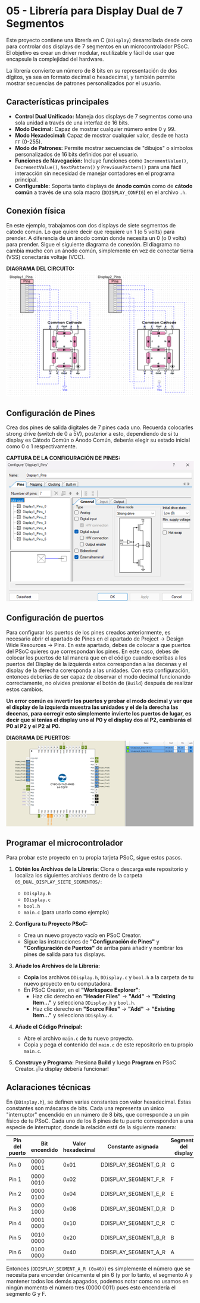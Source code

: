 # 05 - Librería para Display Dual de 7 Segmentos

Este proyecto contiene una librería en C (`DDisplay`) desarrollada desde cero para controlar dos displays de 7 segmentos en un microcontrolador PSoC. El objetivo es crear un driver modular, reutilizable y fácil de usar que encapsule la complejidad del hardware.

La librería convierte un número de 8 bits en su representación de dos dígitos, ya sea en formato decimal o hexadecimal, y también permite mostrar secuencias de patrones personalizados por el usuario.

## Características principales
- **Control Dual Unificado:** Maneja dos displays de 7 segmentos como una sola unidad a través de una interfaz de 16 bits.
- **Modo Decimal:** Capaz de mostrar cualquier número entre 0 y 99.
- **Modo Hexadecimal:** Capaz de mostrar cualquier valor, desde `00` hasta `FF` (0-255).
- **Modo de Patrones:** Permite mostrar secuencias de "dibujos" o símbolos personalizados de 16 bits definidos por el usuario.
- **Funciones de Navegación:** Incluye funciones como `IncrementValue()`, `DecrementValue()`, `NextPattern()` y `PreviousPattern()` para una fácil interacción sin necesidad de manejar contadores en el programa principal.
- **Configurable:** Soporta tanto displays de **ánodo común** como de **cátodo común** a través de una sola macro (`DDISPLAY_CONFIG`) en el archivo `.h`.

## Conexión física

En este ejemplo, trabajamos con dos displays de siete segmentos de cátodo común. Lo que quiere decir que requiere un 1 (o 5 volts) para prender. A diferencia de un ánodo común donde necesita un 0 (o 0 volts) para prender. Sigue el siguiente diagrama de conexión. El diagrama no cambia mucho con un ánodo común, simplemente en vez de conectar tierra (VSS) conectarás voltaje (VCC).

**DIAGRAMA DEL CIRCUITO:**
![Diagrama de conexión del PSoC a dos displays de 7 segmentos de cátodo común](./img/diagrama.png)

## Configuración de Pines
Crea dos pines de salida digitales de 7 pines cada uno. Recuerda colocarles strong drive (switch de 0 a 5V), posterior a esto, dependiendo de si tu display es Cátodo Común o Ánodo Común, deberás elegir su estado inicial como 0 o 1 respectivamente.

**CAPTURA DE LA CONFIGURACIÓN DE PINES:**
![Captura de pantalla de la configuración de pines en PSoC Creator para cátodo común](./img/pines.png)

## Configuración de puertos
Para configurar los puertos de los pines creados anteriormente, es necesario abrir el apartado de Pines en el apartado de Project -> Design Wide Resources -> Pins. En este apartado, debes de colocar a que puertos del PSoC quieres que correspondan los pines. En este caso, debes de colocar los puertos de tal manera que en el código cuando escribas a los puertos del Display de la izquierda estos correspondan a las decenas y el display de la derecha corersponda a las unidades. Con esta configuración, entonces deberías de ser capaz de observar el modo decimal funcionando correctamente, no olvides presionar el botón de (`Build`) después de realizar estos cambios.

**Un error común es invertir los puertos y probar el modo decimal y ver que el display de la izquierda muestra las unidades y el de la derecha las decenas, para corregir esto simplemente invierte los puertos de lugar, es decir que si tenias el display uno al P0 y el display dos al P2, cambiarás el P0 al P2 y el P2 al P0.**

**DIAGRAMA DE PUERTOS:**
![Captura de pantalla de la configuración de puertos](./img/puertos.png)

## Programar el microcontrolador
Para probar este proyecto en tu propia tarjeta PSoC, sigue estos pasos.

1.  **Obtén los Archivos de la Librería:** Clona o descarga este repositorio y localiza los siguientes archivos dentro de la carpeta `05_DUAL_DISPLAY_SIETE_SEGMENTOS/`:
    * `DDisplay.h`
    * `DDisplay.c`
    * `bool.h`
    * `main.c` (para usarlo como ejemplo)

2.  **Configura tu Proyecto PSoC:**
    * Crea un nuevo proyecto vacío en PSoC Creator.
    * Sigue las instrucciones de **"Configuración de Pines"** y **"Configuración de Puertos"** de arriba para añadir y nombrar los pines de salida para tus displays.

3.  **Añade los Archivos de la Librería:**
    * **Copia** los archivos `DDisplay.h`, `DDisplay.c` y `bool.h` a la carpeta de tu nuevo proyecto en tu computadora.
    * En PSoC Creator, en el **"Workspace Explorer"**:
        * Haz clic derecho en **"Header Files"** -> **"Add"** -> **"Existing Item..."** y selecciona `DDisplay.h` y `bool.h`.
        * Haz clic derecho en **"Source Files"** -> **"Add"** -> **"Existing Item..."** y selecciona `DDisplay.c`.

4.  **Añade el Código Principal:**
    * Abre el archivo `main.c` de tu nuevo proyecto.
    * Copia y pega el contenido del `main.c` de este repositorio en tu propio `main.c`.

5.  **Construye y Programa:** Presiona **Build** y luego **Program** en PSoC Creator. ¡Tu display debería funcionar!

## Aclaraciones técnicas
En (`DDisplay.h`), se definen varias constantes con valor hexadecimal. Estas constantes son máscaras de bits. Cada una representa un único "interruptor" encendido en un número de 8 bits, que corresponde a un pin físico de tu PSoC. Cada uno de los 8 pines de tu puerto corresponden a una especie de interruptor, donde la relación está de la siguiente manera:

| Pin del puerto | Bit encendido | Valor hexadecimal | Constante asignada | Segmento del display |
| -------------- | ------------- | ----------------- | ------------------ | -------------------- |
| Pin 0          | 0000 0001     | 0x01              | DDISPLAY_SEGMENT_G_R | G                  |
| Pin 1	         | 0000 0010	   | 0x02              | DDISPLAY_SEGMENT_F_R	| F                  |
| Pin 2	         | 0000 0100	   | 0x04	             | DDISPLAY_SEGMENT_E_R	| E                  |
| Pin 3	         | 0000 1000	   | 0x08	             | DDISPLAY_SEGMENT_D_R	| D                  |
| Pin 4	         | 0001 0000	   | 0x10	             | DDISPLAY_SEGMENT_C_R	| C                  |
| Pin 5	         | 0010 0000	   | 0x20	             | DDISPLAY_SEGMENT_B_R	| B                  |
| Pin 6	         | 0100 0000	   | 0x40	             | DDISPLAY_SEGMENT_A_R	| A                  |

Entonces (`DDISPLAY_SEGMENT_A_R (0x40)`) es simplemente el número que se necesita para encender únicamente el pin 6 (y por lo tanto, el segmento A y mantener todos los demás apagados, podemos notar como no usamos en ningún momento el número tres (0000 0011) pues esto encendería el segmento G y F.


